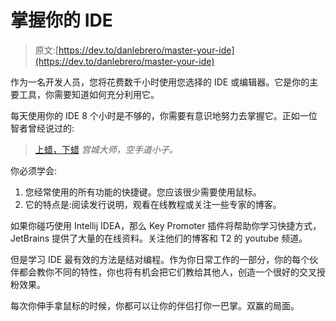 # 掌握你的 IDE

> 原文:[https://dev.to/danlebrero/master-your-ide](https://dev.to/danlebrero/master-your-ide)

作为一名开发人员，您将花费数千小时使用您选择的 IDE 或编辑器。它是你的主要工具，你需要知道如何充分利用它。

每天使用你的 IDE 8 个小时是不够的，你需要有意识地努力去掌握它。正如一位智者曾经说过的:

> [上蜡，下蜡](https://youtu.be/SMCsXl9SGgY?t=1m17s)
> <cite>宫城大师，空手道小子。</cite>

你必须学会:

1.  您经常使用的所有功能的快捷键。您应该很少需要使用鼠标。
2.  它的特点是:阅读发行说明，观看在线教程或关注一些专家的博客。

如果你碰巧使用 Intellij IDEA，那么 Key Promoter 插件将帮助你学习快捷方式，JetBrains 提供了大量的在线资料。关注他们的博客和 T2 的 youtube 频道。

但是学习 IDE 最有效的方法是结对编程。作为你日常工作的一部分，你的每个伙伴都会教你不同的特性，你也将有机会把它们教给其他人，创造一个很好的交叉授粉效果。

每次你伸手拿鼠标的时候，你都可以让你的伴侣打你一巴掌。双赢的局面。
